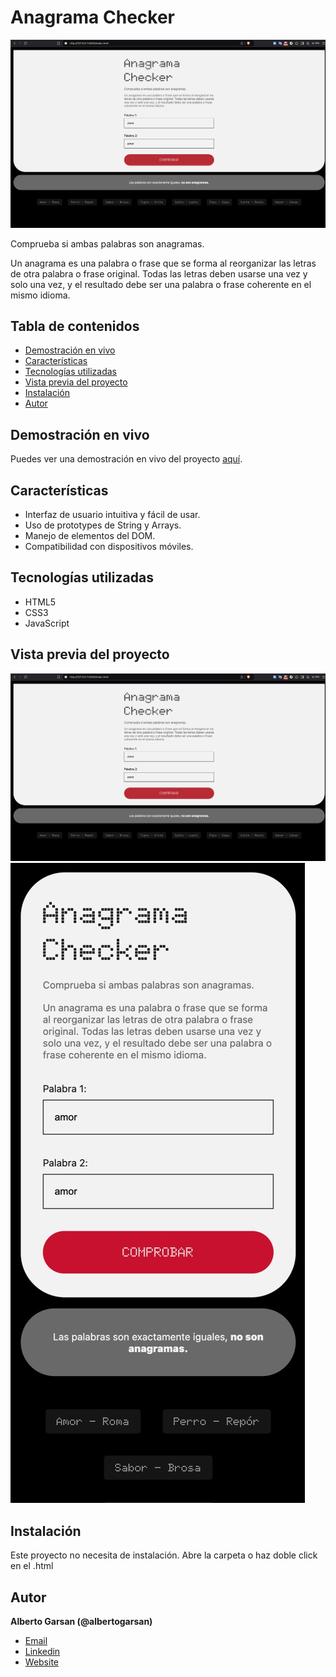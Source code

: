 # Anagrama Checker

![Vista previa del proyecto](assets/1.png)

Comprueba si ambas palabras son anagramas. 

Un anagrama es una palabra o frase que se forma al reorganizar las letras de otra palabra o frase original. Todas las letras deben usarse una vez y solo una vez, y el resultado debe ser una palabra o frase coherente en el mismo idioma.

## Tabla de contenidos

- [Demostración en vivo](#demostración-en-vivo)
- [Características](#características)
- [Tecnologías utilizadas](#tecnologías-utilizadas)
- [Vista previa del proyecto](#vista-previa-del-proyecto)
- [Instalación](#instalación)
- [Autor](#Autor)

## Demostración en vivo

Puedes ver una demostración en vivo del proyecto [aquí](https://albertogarsan.github.io/anagrama.github.io/).

## Características

- Interfaz de usuario intuitiva y fácil de usar.
- Uso de prototypes de String y Arrays.
- Manejo de elementos del DOM.
- Compatibilidad con dispositivos móviles.

## Tecnologías utilizadas

- HTML5
- CSS3
- JavaScript

## Vista previa del proyecto

![Vista previa del proyecto](assets/1.png)
![Vista previa del proyecto](assets/2.jpeg)


## Instalación
Este proyecto no necesita de instalación. Abre la carpeta o haz doble click en el .html

## Autor
**Alberto Garsan (@albertogarsan)**
- [Email](mailto:albertogarsan@outlook.com)
- [Linkedin](https://www.linkedin.com/albertogarciasan)
- [Website](https://www.albertogarsan.com/)


